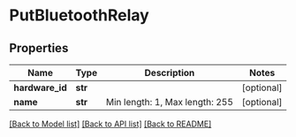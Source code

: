 # PutBluetoothRelay

## Properties
Name | Type | Description | Notes
------------ | ------------- | ------------- | -------------
**hardware_id** | **str** |  | [optional] 
**name** | **str** | Min length: 1, Max length: 255 | [optional] 

[[Back to Model list]](../README.md#documentation-for-models) [[Back to API list]](../README.md#documentation-for-api-endpoints) [[Back to README]](../README.md)

